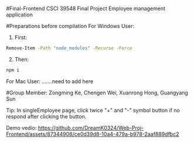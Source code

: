 #Final-Frontend CSCI 39548 Final Project
  Employee management application

#Preparations before compilation
  For Windows User:
  1. First:
  ```bash
  Remove-Item -Path "node_modules" -Recurse -Force
  ```
  2. Then:
  ```bash
  npm i
  ```
  
  For Mac User:
  .......need to add here
  
#Group Member: 
Zongming Ke, Chengen Wei, Xuanrong Hong, Guangyang Sun


Tip: In singleEmployee page, click twice "+" and "-" symbol button if no respond after clicking the button.

Demo vedio:
https://github.com/DreamK0324/Web-Proj-Frontend/assets/87344908/ce0d39d8-10a4-479a-b978-2aaf889dfbc2
